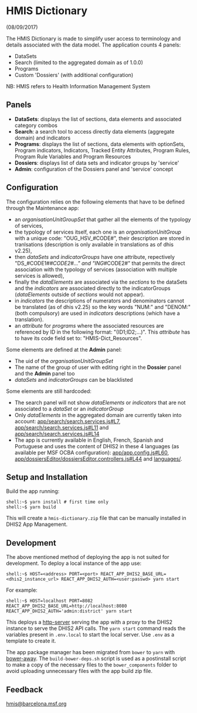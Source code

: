 # HMIS Dictionary
(08/09/2017)

The HMIS Dictionary is made to simplify user access to terminology and details associated with the data model. The application counts 4 panels:
- DataSets
- Search (limited to the aggregated domain as of 1.0.0)
- Programs
- Custom 'Dossiers' (with additional configuration)

NB: HMIS refers to Health Information Management System

## Panels

- **DataSets**: displays the list of sections, data elements and associated category combos
- **Search**: a search tool to access directly data elements (aggregate domain) and indicators
- **Programs**: displays the list of sections, data elements with optionSets, Program indicators, Indicators, Tracked Entity Attributes, Program Rules, Program Rule Variables and Program Resources
- **Dossiers**: displays list of data sets and indicator groups by 'service'
- **Admin**: configuration of the Dossiers panel and 'service' concept

## Configuration

The configuration relies on the following elements that have to be defined through the Maintenance app:
- an *organisationUnitGroupSet* that gather all the elements of the typology of services,
- the typology of services itself, each one is an *organisationUnitGroup* with a unique code: "OUG_HSV_#CODE#", their description are stored in tranlsations (description is only available in translations as of dhis v2.25),
- then *dataSets* and *indicatorGroups* have one attribute, repectively "DS_#CODE1#_#CODE2#..." and "ING_#CODE2#" that permits the direct association with the typology of services (association with multiple services is allowed),
- finally the *dataElements* are associated via the *sections* to the dataSets and the *indicators* are associated directly to the indicatorGroups (*dataElements* outside of *sections* would not appear).
- in *indicators* the descriptions of numerators and denominators cannot be translated (as of dhis v2.25) so the key words "NUM:" and "DENOM:" (both compulsory) are used in *indicators* descriptions (which have a translation).
- an *attribute* for *programs* where the associated resources are referenced by ID in the following format: "(ID1;ID2;...)". This *attribute* has to have its code field set to: "HMIS-Dict_Resources".

Some elements are defined at the **Admin** panel:
- The uid of the *organisationUnitGroupSet*
- The name of the group of user with editing right in the **Dossier** panel and the **Admin** panel too
- *dataSets* and *indicatorGroups* can be blacklisted

Some elements are still hardcoded:
- The search panel will not show *dataElements* or *indicators* that are not associated to a *dataSet* or an *indicatorGroup*
- Only *dataElements* in the aggregated domain are currently taken into account: [app/search/search.services.js#L7](https://github.com/msf-ocba/HMIS_Dictionary/blob/master/app/search/search.services.js#L7), [app/search/search.services.js#L11](https://github.com/msf-ocba/HMIS_Dictionary/blob/master/app/search/search.services.js#L11) and [app/search/search.services.js#L14](https://github.com/msf-ocba/HMIS_Dictionary/blob/master/app/search/search.services.js#L14)
- The app is currently available in English, French, Spanish and Portuguese and uses the content of DHIS2 in these 4 languages (as available per MSF OCBA configuration): [app/app.config.js#L60](https://github.com/msf-ocba/HMIS_Dictionary/blob/master/app/app.config.js#L60), [app/dossiersEditor/dossiersEditor.controllers.js#L44](https://github.com/msf-ocba/HMIS_Dictionary/blob/master/app/dossiersEditor/dossiersEditor.controllers.js#L44) and [languages/](https://github.com/msf-ocba/HMIS_Dictionary/tree/master/languages).

## Setup and Installation

Build the app running:

```console
shell:~$ yarn install # first time only
shell:~$ yarn build
```
This will create a `hmis-dictionary.zip` file that can be manually installed in DHIS2 App Management.

## Development

The above mentioned method of deploying the app is not suited for development. To deploy a local instance of the app use:
```console
shell:~$ HOST=<address> PORT=<port> REACT_APP_DHIS2_BASE_URL=<dhis2_instance_url> REACT_APP_DHIS2_AUTH=<user:passwd> yarn start
```
For example:
```console
shell:~$ HOST=localhost PORT=8082 REACT_APP_DHIS2_BASE_URL=http://localhost:8080 REACT_APP_DHIS2_AUTH='admin:district' yarn start
```

This deploys a [http-server](https://github.com/http-party/http-server) serving the app with a proxy to the DHIS2 instance to serve the DHIS2 API calls.
The `yarn start` command reads the variables present in `.env.local` to start the local server. Use `.env` as a template to create it.

The app package manager has been migrated from `bower` to `yarn` with [bower-away](https://github.com/sheerun/bower-away). The `build-bower-deps.sh` script is used as a postinstall script to make a copy of the necessary files to the `bower_components` folder to avoid uploading unnecessary files with the app build zip file.

## Feedback

hmis@barcelona.msf.org
